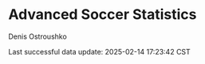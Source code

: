 # Advanced Soccer Statistics
Denis Ostroushko

<!-- gfm -->

Last successful data update: 2025-02-14 17:23:42 CST
